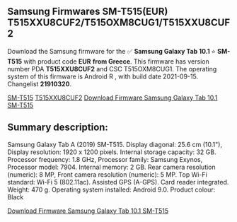 <h2>Samsung Firmwares SM-T515(EUR) T515XXU8CUF2/T515OXM8CUG1/T515XXU8CUF2</h2>
Download the Samsung firmware for the ✅ <strong>Samsung Galaxy Tab 10.1 </strong> ⭐ <strong>SM-T515</strong> with product code <strong>EUR</strong> <strong> from Greece</strong>. This firmware has version number PDA <strong>T515XXU8CUF2</strong> and CSC T515OXM8CUG1. The operating system of this firmware is Android R , with build date 2021-09-15. Changelist <strong>21910320</strong>.


[SM-T515](https://samfirm.shop/samsung/model/SM-T515)
[T515XXU8CUF2](https://samfirm.shop/samsung/pda/T515XXU8CUF2)
[Download Firmware Samsung Galaxy Tab 10.1 SM-T515](https://samfirm.shop/samsung/firmware/456687)
<h2>Summary description:</h2>
<p>Samsung Galaxy Tab A (2019) SM-T515. Display diagonal: 25.6 cm (10.1"), Display resolution: 1920 x 1200 pixels. Internal storage capacity: 32 GB. Processor frequency: 1.8 GHz, Processor family: Samsung Exynos, Processor model: 7904. Internal memory: 2 GB. Rear camera resolution (numeric): 8 MP, Front camera resolution (numeric): 5 MP. Top Wi-Fi standard: Wi-Fi 5 (802.11ac). Assisted GPS (A-GPS). Card reader integrated. Weight: 470 g. Operating system installed: Android 9.0. Product colour: Black</p>


[Download Firmware Samsung Galaxy Tab 10.1 SM-T515](https://samfirm.shop/samsung/firmware/456687)
